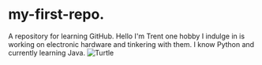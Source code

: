 # my-first-repo.
A repository for learning GitHub.
Hello I'm Trent one hobby I indulge in is working on electronic hardware and tinkering with them. I know Python and currently learning Java.
![Turtle](ReadME.md/turtle.jpg)

